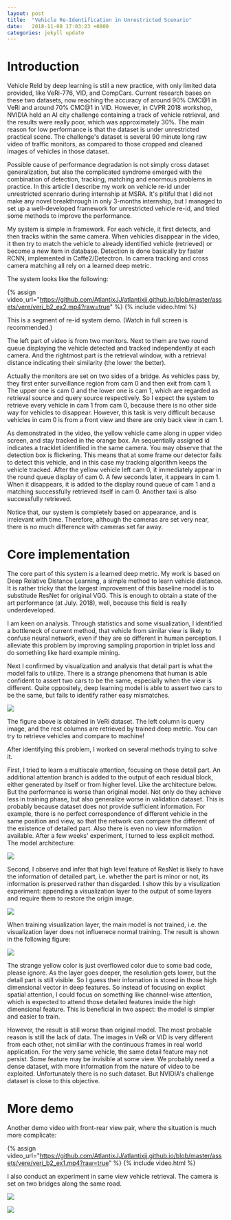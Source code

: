 ```yaml
---
layout: post
title:  "Vehicle Re-Identification in Unrestricted Scenario"
date:   2018-11-08 17:03:23 +0800
categories: jekyll update
---
```


# Introduction

Vehicle ReId by deep learning is still a new practice, with only limited data provided, like VeRi-776, VID, and CompCars. Current research bases on these two datasets, now reaching the accuracy of around 90% CMC@1 in VeRi and around 70% CMC@1 in VID. However, in CVPR 2018 workshop, NVIDIA held an AI city challenge containing a track of vehicle retrieval, and the results were really poor, which was approximately 30%. The main reason for low performance is that the dataset is under unrestricted practical scene. The challenge's dataset is several 90 minute long raw video of traffic monitors, as compared to those cropped and cleaned images of vehicles in those dataset.

Possible cause of performance degradation is not simply cross dataset generalization, but also the complicated syndrome emerged with the combination of detection, tracking, matching and enormous problems in practice. In this article I describe my work on vehicle re-id under unrestricted scenrario during internship at MSRA. It's pitiful that I did not make any novel breakthrough in only 3-months internship, but I managed to set up a well-developed framework for unrestricted vehicle re-id, and tried some methods to improve the performance.

My system is simple in framework. For each vehicle, it first detects, and then tracks within the same camera. When vehicles disappear in the video, it then try to match the vehicle to already identified vehicle (retrieved) or become a new item in database. Detection is done basically by faster RCNN, implemented in Caffe2/Detectron. In camera tracking and cross camera matching all rely on a learned deep metric. 

The system looks like the following:

{% assign video_url="https://github.com/AtlantixJJ/atlantixjj.github.io/blob/master/assets/vere/veri_b2_ex2.mp4?raw=true" %}
{% include video.html %}

This is a segment of re-id system demo. (Watch in full screen is recommended.)

The left part of video is from two monitors. Next to them are two round queue displaying the vehicle detected and tracked independently at each camera. And the rightmost part is the retrieval window, with a retrieval distance indicating their similarity (the lower the better).

Actually the monitors are set on two sides of a bridge. As vehicles pass by, they first enter surveillance region from cam 0 and then exit from cam 1. The upper one is cam 0 and the lower one is cam 1, which are regarded as retrieval source and query source respectively. So I expect the system to retrieve every vehicle in cam 1 from cam 0, because there is no other side way for vehicles to disappear. However, this task is very difficult because vehicles in cam 0 is from a front view and there are only back view in cam 1.

As demonstrated in the video, the yellow vehicle came along in upper video screen, and stay tracked in the orange box. An sequentially assigned id indicates a tracklet identified in the same camera. You may observe that the detection box is flickering. This means that at some frame our detector fails to detect this vehicle, and in this case my tracking algorithm keeps the vehicle tracked. After the yellow vehicle left cam 0, it immediately appear in the round queue display of cam 0. A few seconds later, it appears in cam 1. When it disappears, it is added to the display round queue of cam 1 and a matching successfully retrieved itself in cam 0. Another taxi is also successfully retrieved.

Notice that, our system is completely based on appearance, and is irrelevant with time. Therefore, although the cameras are set very near, there is no much difference with cameras set far away.

# Core implementation

The core part of this system is a learned deep metric. My work is based on Deep Relative Distance Learning, a simple method to learn vehicle distance. It is rather tricky that the largest improvement of this baseline model is to substitude ResNet for original VGG. This is enough to obtain a state of the art performance (at July. 2018), well, because this field is really underdeveloped.

I am keen on analysis. Through statistics and some visualization, I identified a bottleneck of current method, that vehicle from similar view is likely to confuse neural network, even if they are so different in human perception. I alleviate this problem by improving sampling proportion in triplet loss and do something like hard example mining.

Next I confirmed by visualization and analysis that detail part is what the model fails to utilize. There is a strange phenomena that human is able confident to assert two cars to be the same, especially when the view is different. Quite oppositely, deep learning model is able to assert two cars to be the same, but fails to identify rather easy mismatches. 

![]({{site.baseurl}}/assets/vere/analysis.png)

The figure above is obtained in VeRi dataset. The left column is query image, and the rest columns are retrieved by trained deep metric. You can try to retrieve vehicles and compare to machine!

After identifying this problem, I worked on several methods trying to solve it. 

First, I tried to learn a multiscale attention, focusing on those detail part. An additional attention branch is added to the output of each residual block, either generated by itself or from higher level. Like the architecture below. But the performance is worse than original model. Not only do they achieve less in training phase, but also generalize worse in validation dataset. This is probably because dataset does not provide sufficient information. For example, there is no perfect correspondence of different vehicle in the same position and view, so that the network can compare the different of the existence of detailed part. Also there is even no view information available. After a few weeks' experiment, I turned to less explicit method. The model architecture:

![]({{site.baseurl}}/assets/vere/attention_model.png)

Second, I observe and infer that high level feature of ResNet is likely to have the information of detailed part, i.e. whether the part is minor or not, its information is preserved rather than disgarded. I show this by a visulization experiment: appending a visualization layer to the output of some layers and require them to restore the origin image. 

![]({{site.baseurl}}/assets/vere/draw_net.png)

When training visualization layer, the main model is not trained, i.e. the visualization layer does not influenece normal training. The result is shown in the following figure:

![]({{site.baseurl}}/assets/vere/vis.png)

The strange yellow color is just overflowed color due to some bad code, please ignore. As the layer goes deeper, the resolution gets lower, but the detail part is still visible. So I guess their infomation is stored in those high dimensional vector in deep features. So instead of focusing on explict spatial attention, I could focus on something like channel-wise attention, which is expected to attend those detailed features inside the high dimensional feature. This is beneficial in two aspect: the model is simpler and easier to train.

However, the result is still worse than original model. The most probable reason is still the lack of data. The images in VeRi or VID is very different from each other, not similiar with the continuous frames in real world application. For the very same vehicle, the same detail feature may not persist. Some feature may be invisible at some view. We probably need a dense dataset, with more information from the nature of video to be exploited. Unfortunately there is no such dataset. But NVIDIA's challenge dataset is close to this objective.

# More demo

Another demo video with front-rear view pair, where the situation is much more complicate:

{% assign video_url="https://github.com/AtlantixJJ/atlantixjj.github.io/blob/master/assets/vere/veri_b2_ex1.mp4?raw=true" %}
{% include video.html %}

I also conduct an experiment in same view vehicle retrieval. The camera is set on two bridges along the same road.

![]({{site.baseurl}}/assets/vere/veri_b3_1.png)

![]({{site.baseurl}}/assets/vere/veri_b3_4.png)

